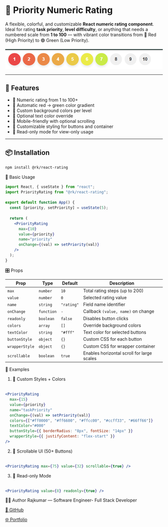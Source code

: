 # 🔢 Priority Numeric Rating

A flexible, colorful, and customizable **React numeric rating component**. Ideal for rating **task priority**, **level difficulty**, or anything that needs a numbered scale from **1 to 100** — with vibrant color transitions from 🔴 Red (High Priority) to 🟢 Green (Low Priority).

![Component Preview](./public/sc1.png)

---

## 🚀 Features

- 🔢 Numeric rating from 1 to 100+
- 🎨 Automatic red → green color gradient
- 🌈 Custom background colors per level
- 🎯 Optional text color override
- 📱 Mobile-friendly with optional scrolling
- 🧩 Customizable styling for buttons and container
- 🛑 Read-only mode for view-only usage

---

## 📦 Installation

```bash
npm install @rk/react-rating
```

🧪 Basic Usage

```jsx static
import React, { useState } from "react";
import PriorityRating from "@rk/react-rating";

export default function App() {
  const [priority, setPriority] = useState(5);

  return (
    <PriorityRating
      max={10}
      value={priority}
      name="priority"
      onChange={(val) => setPriority(val)}
    />
  );
}

```

🎛️ Props

| Prop           | Type       | Default    | Description                                |
| -------------- | ---------- | ---------- | ------------------------------------------ |
| `max`          | `number`   | `10`       | Total rating steps (up to 200)             |
| `value`        | `number`   | `0`        | Selected rating value                      |
| `name`         | `string`   | `"rating"` | Field name identifier                      |
| `onChange`     | `function` | `-`        | Callback `(value, name)` on change         |
| `readonly`     | `boolean`  | `false`    | Disables button clicks                     |
| `colors`       | `array`    | `[]`       | Override background colors                 |
| `textColor`    | `string`   | `"#fff"`   | Text color for selected buttons            |
| `buttonStyle`  | `object`   | `{}`       | Custom CSS for each button                 |
| `wrapperStyle` | `object`   | `{}`       | Custom CSS for wrapper container           |
| `scrollable`   | `boolean`  | `true`     | Enables horizontal scroll for large scales |


🎨 Examples

1. 🔧 Custom Styles + Colors

```jsx static

<PriorityRating
  max={15}
  value={priority}
  name="taskPriority"
  onChange={(val) => setPriority(val)}
  colors={["#ff0000", "#ff6600", "#ffcc00", "#ccff33", "#66ff66"]}
  textColor="#000"
  buttonStyle={{ borderRadius: "8px", fontSize: "14px" }}
  wrapperStyle={{ justifyContent: "flex-start" }}
/>

```
2. 📱 Scrollable UI (50+ Buttons)

```jsx static

<PriorityRating max={75} value={32} scrollable={true} />

```
3. 👀 Read-only Mode

```jsx static

<PriorityRating value={8} readonly={true} />

```

👨‍💻 Author
Rajkumar — Software Engineer- Full Stack Developer

[🔗 GitHub ](https://github.com/Rajkumar5068689)

[🌐 Portfolio](https://raj-developer.netlify.app/)
